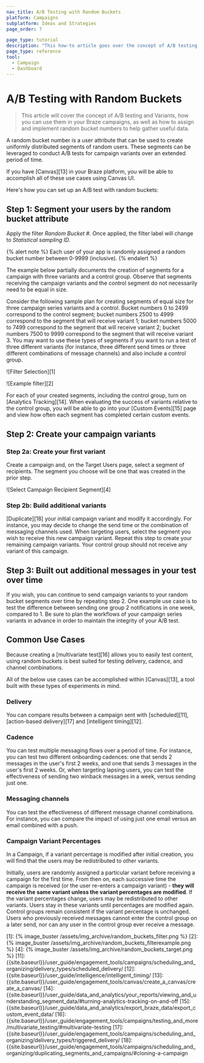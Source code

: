 ```yaml
---
nav_title: A/B Testing with Random Buckets
platform: Campaigns
subplatform: Ideas and Strategies
page_order: 7

page_type: tutorial
description: "This how-to article goes over the concept of A/B testing and variants and how you can use them in your Braze campaigns."
page_type: reference
tool:
  - Campaign
  - Dashboard
---
```


# A/B Testing with Random Buckets

> This article will cover the concept of A/B testing and Variants, how you can use them in your Braze campaigns, as well as how to assign and implement random bucket numbers to help gather useful data.

A random bucket number is a user attribute that can be used to create uniformly distributed segments of random users. These segments can be leveraged to conduct A/B tests for campaign variants over an extended period of time.

If you have [Canvas][13] in your Braze platform, you will be able to accomplish all of these use cases using Canvas UI.

Here's how you can set up an A/B test with random buckets:

## Step 1: Segment your users by the random bucket attribute

Apply the filter *Random Bucket #*. Once applied, the filter label will change to *Statistical sampling ID*.

{% alert note %}
Each user of your app is randomly assigned a random bucket number between 0-9999 (inclusive).
{% endalert %}

The example below partially documents the creation of segments for a campaign with three variants and a control group. Observe that segments receiving the campaign variants and the control segment do not necessarily need to be equal in size.

Consider the following sample plan for creating segments of equal size for three campaign series variants and a control. Bucket numbers 0 to 2499 correspond to the control segment; bucket numbers 2500 to 4999 correspond to the segment that will receive variant 1; bucket numbers 5000 to 7499 correspond to the segment that will receive variant 2; bucket numbers 7500 to 9999 correspond to the segment that will receive variant 3. You may want to use these types of segments if you want to run a test of three different variants (for instance, three different send times or three different combinations of message channels) and also include a control group.

![Filter Selection][1]

![Example filter][2]

For each of your created segments, including the control group, turn on [Analytics Tracking][14]. When evaluating the success of variants relative to the control group, you will be able to go into your [Custom Events][15] page and view how often each segment has completed certain custom events.

## Step 2: Create your campaign variants

### Step 2a: Create your first variant

Create a campaign and, on the Target Users page, select a segment of recipients. The segment you choose will be one that was created in the prior step.

![Select Campaign Recipient Segment][4]

### Step 2b: Build additional variants

[Duplicate][18] your initial campaign variant and modify it accordingly. For instance, you may decide to change the send time or the combination of messaging channels used. When targeting users, select the segment you wish to receive this new campaign variant. Repeat this step to create your remaining campaign variants. Your control group should not receive any variant of this campaign.



## Step 3: Built out additional messages in your test over time

If you wish, you can continue to send campaign variants to your random bucket segments over time by repeating step 2. One example use case is to test the difference between sending one group 2 notifications in one week, compared to 1. Be sure to plan the workflows of your campaign series variants in advance in order to maintain the integrity of your A/B test.



## Common Use Cases

Because creating a [multivariate test][16] allows you to easily test content, using random buckets is best suited for testing delivery, cadence, and channel combinations.

All of the below use cases can be accomplished within [Canvas][13], a tool built with these types of experiments in mind.


### Delivery

You can compare results between a campaign sent with [scheduled][11], [action-based delivery][17] and [intelligent timing][12].


### Cadence

You can test multiple messaging flows over a period of time. For instance, you can test two different onboarding cadences: one that sends 2 messages in the user's first 2 weeks, and one that sends 3 messages in the user's first 2 weeks. Or, when targeting lapsing users, you can test the effectiveness of sending two winback messages in a week, versus sending just one.


### Messaging channels

You can test the effectiveness of different message channel combinations. For instance, you can compare the impact of using just one email versus an email combined with a push.

### Campaign Variant Percentages

In a Campaign, if a variant percentage is modified after initial creation, you will find that the users may be redistributed to other variants.

Initially, users are randomly assigned a particular variant before receiving a campaign for the first time. From then on, each successive time the campaign is received (or the user re-enters a campaign variant) - __they will receive the same variant unless the variant percentages are modified__. If the variant percentages change, users may be redistributed to other variants. Users stay in these variants until percentages are modified again. Control groups remain consistent if the variant percentage is unchanged. Users who previously received messages cannot enter the control group on a later send, nor can any user in the control group ever receive a message.


[1]: {% image_buster /assets/img_archive/random_buckets_filter.png %}
[2]: {% image_buster /assets/img_archive/random_buckets_filterexample.png %}
[4]: {% image_buster /assets/img_archive/random_buckets_target.png %}
[11]: {{site.baseurl}}/user_guide/engagement_tools/campaigns/scheduling_and_organizing/delivery_types/scheduled_delivery/
[12]: {{site.baseurl}}/user_guide/intelligence/intelligent_timing/
[13]: {{site.baseurl}}/user_guide/engagement_tools/canvas/create_a_canvas/create_a_canvas/
[14]: {{site.baseurl}}/user_guide/data_and_analytics/your_reports/viewing_and_understanding_segment_data/#turning-analytics-tracking-on-and-off
[15]: {{site.baseurl}}/user_guide/data_and_analytics/export_braze_data/export_custom_event_data/
[16]: {{site.baseurl}}/user_guide/engagement_tools/campaigns/testing_and_more/multivariate_testing/#multivariate-testing
[17]: {{site.baseurl}}/user_guide/engagement_tools/campaigns/scheduling_and_organizing/delivery_types/triggered_delivery/
[18]: {{site.baseurl}}/user_guide/engagement_tools/campaigns/scheduling_and_organizing/duplicating_segments_and_campaigns/#cloning-a-campaign
